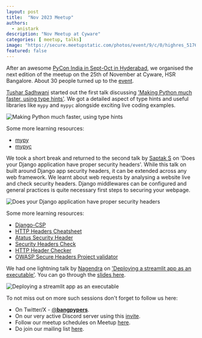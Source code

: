 ```yaml
---
layout: post
title:  "Nov 2023 Meetup"
authors: 
  - anistark
description: "Nov Meetup at Cyware"
categories: [ meetup, talks]
image: "https://secure.meetupstatic.com/photos/event/9/c/0/highres_517622496.webp"
featured: false
---
```

After an awesome [PyCon India in Sept-Oct in Hyderabad](https://in.pycon.org/2023/), we organised the next edition of the meetup on the 25th of November at Cyware, HSR Bangalore. About 30 people turned up to the [event](https://www.meetup.com/bangpypers/events/296815122/).

[Tushar Sadhwani](https://twitter.com/tusharisanerd) started out the first talk discussing ['Making Python much faster, using type hints'](https://github.com/bangpypers/meetup-talks/issues/16). We got a detailed aspect of type hints and useful libraries like `mypy` and `mypyc` alongside exciting live coding examples.

![Making Python much faster, using type hints](https://secure.meetupstatic.com/photos/event/9/9/d/highres_517622461.webp "Making Python much faster, using type hints")

Some more learning resources:
- [mypy](https://www.mypy-lang.org/)
- [mypyc](https://github.com/mypyc/mypyc)

We took a short break and returned to the second talk by [Saptak S](https://twitter.com/Saptak013) on 'Does your Django application have proper security headers'. While this talk on built around Django app security headers, it can be extended across any web framework. We learnt about web requests by analysing a website live and check security headers. Django middlewares can be configured and general practices is quite necessary first steps to securing your webpage.

![Does your Django application have proper security headers](https://secure.meetupstatic.com/photos/event/9/b/d/highres_517622493.webp "Does your Django application have proper security headers")

Some more learning resources:
- [Django-CSP](https://django-csp.readthedocs.io/en/latest/)
- [HTTP Headers Cheatsheet](https://cheatsheetseries.owasp.org/cheatsheets/HTTP_Headers_Cheat_Sheet.html)
- [Atatus Security Header](https://www.atatus.com/tools/security-header)
- [Security Headers Check](https://securityheaders.com/?q=https%3A%2F%2Fdripverse.org)
- [HTTP Header Checker](https://tools.keycdn.com/curl)
- [OWASP Secure Headers Project validator](https://github.com/oshp/oshp-validator)

We had one lightning talk by [Nagendra](https://twitter.com/nagendra__y) on ['Deploying a streamlit app as an executable'](https://github.com/bangpypers/meetup-talks/issues/17). You can go through the [slides here](https://docs.google.com/presentation/d/1C1fSrIyQ1tIdv3vlisf_3hHb_31hpHyWAtkM-EOIXF8/edit#slide=id.p).

![Deploying a streamlit app as an executable](https://secure.meetupstatic.com/photos/event/9/b/e/highres_517622494.webp "Deploying a streamlit app as an executable")

To not miss out on more such sessions don't forget to follow us here:
- On Twitter/X - [@__bangpypers__](https://x.com/__bangpypers__).
- On our very active Discord server using this [invite](https://discord.com/invite/5hanJnWf9m).
- Follow our meetup schedules on Meetup [here](https://www.meetup.com/BangPypers/).
- Do join our mailing list [here](https://mail.python.org/mailman/listinfo/bangpypers).

